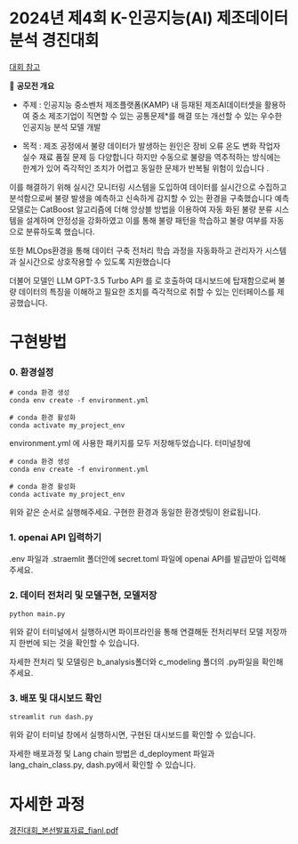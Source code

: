 # 2024년 제4회 K-인공지능(AI) 제조데이터 분석 경진대회
[대회 참고](https://www.kamp-ai.kr/contestNoticeDetail?CPT_NOTICE_SEQ=16)

📌 **공모전 개요** 

- 주제 : 인공지능 중소벤처 제조플랫폼(KAMP) 내 등재된 제조AI데이터셋을 활용하여 중소 제조기업이 직면할 수 있는 공통문제*를 해결 또는 개선할 수 있는 우수한 인공지능 분석 모델 개발 

- 목적 : 제조 공정에서 불량 데이터가 발생하는 원인은 장비 오류 온도 변화 작업자 실수 재료 품질 문제 등 다양합니다 하지만 수동으로 불량을 역추적하는 방식에는 한계가 있어 즉각적인 조치가 어렵고 동일한 문제가 반복될 위험이 있습니다 .

이를 해결하기 위해 실시간 모니터링 시스템을 도입하여 데이터를 실시간으로 수집하고 분석함으로써 불량 발생을 예측하고 신속하게 감지할 수 있는 환경을 구축했습니다 
예측 모델로는 CatBoost 알고리즘에 더해 앙상블 방법을 이용하여 자동 화된 불량 분류 시스템을 설계하며 안정성을 강화하였고 이를 통해 불량 패턴을 학습하고 불량 여부를 자동으로 분류하도록 했습니다.

 또한 MLOps환경을 통해 데이터 구축 전처리 학습 과정을 자동화하고 관리자가
시스템과 실시간으로 상호작용할 수 있도록 지원했습니다 

더불어 모델인 LLM GPT-3.5 Turbo API 를 로 호출하여 대시보드에 탑재함으로써 불량 데이터의 특징을 이해하고 필요한 조치를 즉각적으로 취할 수 있는 인터페이스를 제공했습니다.


 
# 구현방법
### 0. 환경설정
```{python}
# conda 환경 생성
conda env create -f environment.yml

# conda 환경 활성화
conda activate my_project_env
```
environment.yml 에 사용한 패키지를 모두 저장해두었습니다.
터미널창에 
```{bash}
# conda 환경 생성
conda env create -f environment.yml
```

```{bash}
# conda 환경 활성화
conda activate my_project_env
```

위와 같은 순서로 실행해주세요.
구현한 환경과 동일한 환경셋팅이 완료됩니다.

### 1. openai API 입력하기
.env 파일과 .straemlit 폴더안에 secret.toml 파일에 openai API를 발급받아 입력해주세요.


### 2. 데이터 전처리 및 모델구현, 모델저장
```{bash}
python main.py
```
위와 같이 터미널에서 실행하시면 파이프라인을 통해 연결해둔 전처리부터 모델 저장까지 한번에 되는 것을 확인할 수 있습니다.

자세한 전처리 및 모델링은 b_analysis폴더와 c_modeling 폴더의 .py파일을 확인해주세요.

### 3. 배포 및 대시보드 확인
```{bash}
streamlit run dash.py
```
위와 같이 터미널 창에서 실행하시면, 구현된 대시보드를 확인할 수 있습니다.

자세한 배포과정 및 Lang chain 방법은 d_deployment 파일과 lang_chain_class.py, dash.py에서 확인할 수 있습니다.

# 자세한 과정
[경진대회_본선발표자료_fianl.pdf](https://github.com/user-attachments/files/17793440/_._fianl.pdf)





